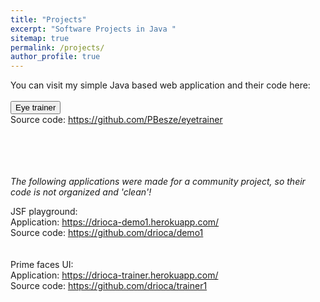 ```yaml
---
title: "Projects"
excerpt: "Software Projects in Java "
sitemap: true
permalink: /projects/
author_profile: true
---
```


You can visit my simple Java based web application  and their code here: <br><br>
<a href="https://eyetrainer.herokuapp.com/">
    <input type="button" value="Eye trainer" />
   </a><br>
Source code: <a href="https://github.com/PBesze/eyetrainer">https://github.com/PBesze/eyetrainer</a><br>
<br><br>
<br><br>

*The following applications were made for a community project, so their code is not organized and 'clean'!* 

JSF playground:<br>
Application: <a href="https://drioca-demo1.herokuapp.com/">https://drioca-demo1.herokuapp.com/</a><br>
Source code: <a href="https://github.com/drioca/demo1">https://github.com/drioca/demo1</a><br>
<br><br>
Prime faces UI:<br>
Application: <a href="https://drioca-trainer.herokuapp.com/">https://drioca-trainer.herokuapp.com/</a><br>
Source code: <a href="https://github.com/drioca/trainer1">https://github.com/drioca/trainer1</a></li><br>
